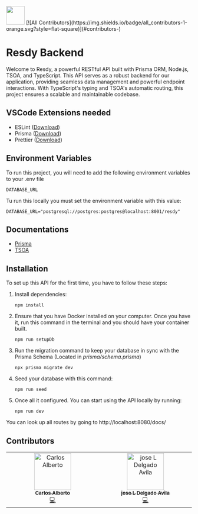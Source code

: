 <img src="https://resdy-dev.s3.eu-west-1.amazonaws.com/assets/resdy-logo-white.png" height="50">
<!-- ALL-CONTRIBUTORS-BADGE:START - Do not remove or modify this section -->
[![All Contributors](https://img.shields.io/badge/all_contributors-1-orange.svg?style=flat-square)](#contributors-)
<!-- ALL-CONTRIBUTORS-BADGE:END -->


# Resdy Backend

Welcome to Resdy, a powerful RESTful API built with Prisma ORM, Node.js, TSOA, and TypeScript. This API serves as a robust backend for our application, providing seamless data management and powerful endpoint interactions. With TypeScript's typing and TSOA's automatic routing, this project ensures a scalable and maintainable codebase.

## VSCode Extensions needed

 - ESLint ([Download](https://marketplace.visualstudio.com/items?itemName=dbaeumer.vscode-eslint))
 - Prisma ([Download](https://marketplace.visualstudio.com/items?itemName=Prisma.prisma))
 - Prettier ([Download](https://marketplace.visualstudio.com/items?itemName=esbenp.prettier-vscode))



## Environment Variables

To run this project, you will need to add the following environment variables to your .env file

`DATABASE_URL`

Tu run this locally you must set the environment variable with this value:

`DATABASE_URL="postgresql://postgres:postgres@localhost:8001/resdy"`


## Documentations

 - [Prisma](https://www.prisma.io/docs)
 - [TSOA](https://tsoa-community.github.io/docs/)


## Installation

To set up this API for the first time, you have to follow these steps:

 1. Install dependencies:
 
	 `npm install`

 2. Ensure that you have Docker installed on your computer. Once you have it, run this command in the terminal and you should have your container built.

	 `npm run setupDb`

 3. Run the migration command to keep your database in sync with the Prisma Schema (Located in *prisma/schema.prisma*)

	 `npx prisma migrate dev`

 4. Seed your database with this command:

	 `npm run seed`

 5. Once all it configured. You can start using the API locally by running:

	 `npm run dev`

You can look up all routes by going to http://localhost:8080/docs/
## Contributors

<!-- ALL-CONTRIBUTORS-LIST:START - Do not remove or modify this section -->
<!-- prettier-ignore-start -->
<!-- markdownlint-disable -->
<table>
  <tbody>
    <tr>
      <td align="center" valign="top" width="14.28%"><a href="https://github.com/cavelazquezr"><img src="https://avatars.githubusercontent.com/u/113686993?v=4?s=100" width="100px;" alt="Carlos Alberto"/><br /><sub><b>Carlos Alberto</b></sub></a><br /><a href="https://github.com/cavelazquezr/resdy-backend/commits?author=cavelazquezr" title="Code">💻</a></td>
      <td align="center" valign="top" width="14.28%"><a href="https://github.com/Lealdos"><img src="https://avatars.githubusercontent.com/u/105816982?v=4?s=100" width="100px;" alt="jose L Delgado Avila"/><br /><sub><b>jose L Delgado Avila</b></sub></a><br /><a href="https://github.com/cavelazquezr/resdy-backend/commits?author=Lealdos" title="Code">💻</a></td>
    </tr>
  </tbody>
</table>

<!-- markdownlint-restore -->
<!-- prettier-ignore-end -->

<!-- ALL-CONTRIBUTORS-LIST:END -->
<!-- prettier-ignore-start -->
<!-- markdownlint-disable -->

<!-- markdownlint-restore -->
<!-- prettier-ignore-end -->

<!-- ALL-CONTRIBUTORS-LIST:END -->